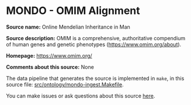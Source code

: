 # MONDO - OMIM Alignment

**Source name:** Online Mendelian Inheritance in Man

**Source description:** OMIM is a comprehensive, authoritative compendium of human genes  and genetic phenotypes (https://www.omim.org/about).


**Homepage:** https://www.omim.org/

**Comments about this source:** None





The data pipeline that generates the source is implemented in `make`, in this source file: [src/ontology/mondo-ingest.Makefile](https://github.com/monarch-initiative/mondo-ingest/blob/main/src/ontology/mondo-ingest.Makefile).

You can make issues or ask questions about this source [here](https://github.com/monarch-initiative/mondo-ingest/issues).
